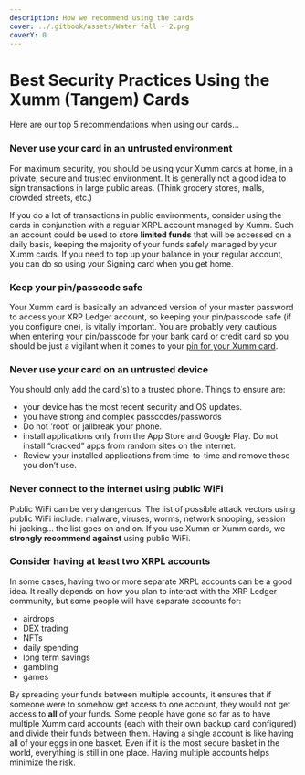 ```yaml
---
description: How we recommend using the cards
cover: ../.gitbook/assets/Water fall - 2.png
coverY: 0
---
```


# Best Security Practices Using the Xumm (Tangem) Cards

Here are our top 5 recommendations when using our cards...

### Never use your card in an untrusted environment

For maximum security, you should be using your Xumm cards at home, in a private, secure and trusted environment.  It is generally not a good idea to sign transactions in large public areas. (Think grocery stores, malls, crowded streets, etc.)

If you do a lot of transactions in public environments, consider using the cards in conjunction with a regular XRPL account managed by Xumm. Such an account could be used to store **limited funds** that will be accessed on a daily basis, keeping the majority of your funds safely managed by your Xumm cards. If you need to top up your balance in your regular account, you can do so using your Signing card when you get home.

### Keep your pin/passcode safe&#x20;

Your Xumm card is basically an advanced version of your master password to access your XRP Ledger account, so keeping your pin/passcode safe (if you configure one), is vitally important.  You are probably very cautious when entering your pin/passcode for your bank card or credit card so you should be just a vigilant when it comes to your [pin for your Xumm card](creating-a-pin-on-your-xumm-tangem-card.md). &#x20;

### Never use your card on an untrusted device

You should only add the card(s) to a trusted phone. Things to ensure are:

* your device has the most recent security and OS updates.
* you have strong and complex passcodes/passwords
* Do not 'root' or jailbreak your phone.
* install applications only from the App Store and Google Play. Do not install “cracked” apps from random sites on the internet.
* Review your installed applications from time-to-time and remove those you don’t use.

### Never connect to the internet using public WiFi

Public WiFi can be very dangerous. The list of possible attack vectors using public WiFi include: malware, viruses, worms, network snooping, session hi-jacking... the list goes on and on. If you use Xumm or Xumm cards, we **strongly recommend against** using public WiFi.

### Consider having at least two XRPL accounts

In some cases, having two or more separate XRPL accounts can be a good idea. It really depends on how you plan to interact with the XRP Ledger community, but some people will have separate accounts for:

* airdrops
* DEX trading
* NFTs
* daily spending
* long term savings
* gambling
* games

By spreading your funds between multiple accounts, it ensures that if someone were to somehow get access to one account, they would not get access to **all** of your funds. Some people have gone so far as to have multiple Xumm card accounts (each with their own backup card configured) and divide their funds between them. Having a single account is like having all of your eggs in one basket. Even if it is the most secure basket in the world, everything is still in one place. Having multiple accounts helps minimize the risk.
